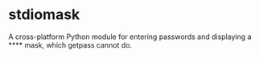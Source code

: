 # stdiomask
A cross-platform Python module for entering passwords and displaying a **** mask, which getpass cannot do.
